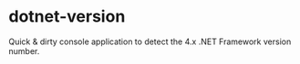 # dotnet-version
Quick &amp; dirty console application to detect the 4.x .NET Framework version number.
